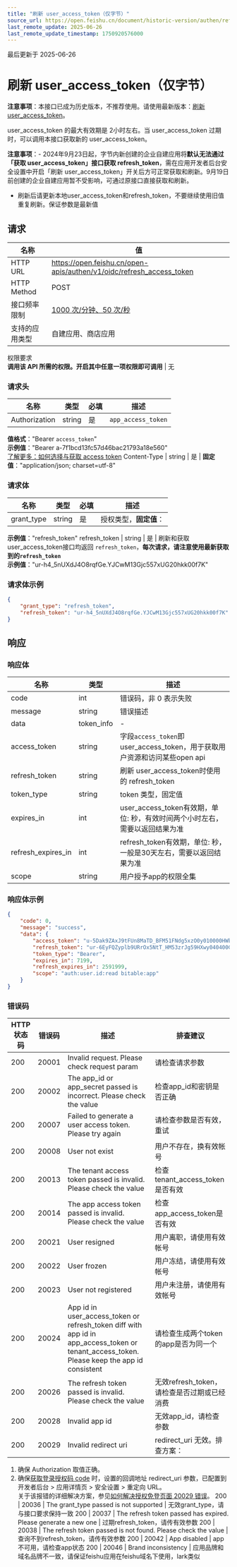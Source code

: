 ```yaml
---
title: "刷新 user_access_token（仅字节）"
source_url: https://open.feishu.cn/document/historic-version/authen/refresh-user_access_token-bytedance
last_remote_update: 2025-06-26
last_remote_update_timestamp: 1750920576000
---
```

最后更新于 2025-06-26

# 刷新 user_access_token（仅字节）
**注意事项**：本接口已成为历史版本，不推荐使用。请使用最新版本：[刷新 user_access_token](https://open.feishu.cn/document/uAjLw4CM/ukTMukTMukTM/authentication-management/access-token/refresh-user-access-token)。

user_access_token 的最大有效期是 2小时左右。当 user_access_token 过期时，可以调用本接口获取新的 user_access_token。

**注意事项**：- 2024年9月23日起，字节内新创建的企业自建应用将**默认无法通过「获取 user_access_token」接口获取 refresh_token**，需在应用开发者后台安全设置中开启「刷新 user_access_token」开关后方可正常获取和刷新。9月19日前创建的企业自建应用暂不受影响，可通过原接口直接获取和刷新。

- 刷新后请更新本地user_access_token和refresh_token，不要继续使用旧值重复刷新。保证参数是最新值

## 请求
名称 | 值
---|---
HTTP URL | https://open.feishu.cn/open-apis/authen/v1/oidc/refresh_access_token
HTTP Method | POST
接口频率限制 | [1000 次/分钟、50 次/秒](https://open.feishu.cn/document/ukTMukTMukTM/uUzN04SN3QjL1cDN)
支持的应用类型 | 自建应用、商店应用
权限要求  
            **调用该 API 所需的权限。开启其中任意一项权限即可调用** | 无

### 请求头

名称 | 类型 | 必填 | 描述
--- | --- | --- | ---
Authorization | string | 是 | `app_access_token`  
**值格式**："Bearer `access_token`"  
**示例值**："Bearer a-7f1bcd13fc57d46bac21793a18e560"  
[了解更多：如何选择与获取 access token](https://open.feishu.cn/document/uAjLw4CM/ugTN1YjL4UTN24CO1UjN/trouble-shooting/how-to-choose-which-type-of-token-to-use)
Content-Type | string | 是 | **固定值**："application/json; charset=utf-8"

### 请求体

名称 | 类型 | 必填 | 描述
--- | --- | --- | ---
grant_type | string | 是 | 授权类型，**固定值**：  
**示例值**："refresh_token"
refresh_token | string | 是 | 刷新和获取user_access_token接口均返回 `refresh_token`，**每次请求，请注意使用最新获取到的`refresh_token`**  
**示例值**："ur-h4_5nUXdJ4O8rqfGe.YJCwM13Gjc557xUG20hkk00f7K"

### 请求体示例
```json
{
    "grant_type": "refresh_token",
    "refresh_token": "ur-h4_5nUXdJ4O8rqfGe.YJCwM13Gjc557xUG20hkk00f7K"
}
```

## 响应

### 响应体

名称 | 类型 | 描述
--- | --- | ---
code | int | 错误码，非 0 表示失败
message | string | 错误描述
data | token_info | \-
access_token | string | 字段`access_token`即user_access_token，用于获取用户资源和访问某些open api
refresh_token | string | 刷新 user_access_token时使用的 refresh_token
token_type | string | token 类型，固定值
expires_in | int | user_access_token有效期，单位: 秒，有效时间两个小时左右，需要以返回结果为准
refresh_expires_in | int | refresh_token有效期，单位: 秒，一般是30天左右，需要以返回结果为准
scope | string | 用户授予app的权限全集

### 响应体示例
```json
{
    "code": 0,
    "message": "success",
    "data": {
        "access_token": "u-5Dak9ZAxJ9tFUn8MaTD_BFM51FNdg5xzO0y010000HWb",
        "refresh_token": "ur-6EyFQZyplb9URrOx5NtT_HM53zrJg59HXwy040400G.e",
        "token_type": "Bearer",
        "expires_in": 7199,
        "refresh_expires_in": 2591999,
        "scope": "auth:user.id:read bitable:app"
    }
}
```

### 错误码

HTTP状态码 | 错误码 | 描述 | 排查建议
--- | --- | --- | ---
200 | 20001 | Invalid request. Please check request param | 请检查请求参数
200 | 20002 | The app_id or app_secret passed is incorrect. Please check the value | 检查app_id和密钥是否正确
200 | 20007 | Failed to generate a user access token. Please try again | 请检查参数是否有效，重试
200 | 20008 | User not exist | 用户不存在，换有效帐号
200 | 20013 | The tenant access token passed is invalid. Please check the value | 检查tenant_access_token是否有效
200 | 20014 | The app access token passed is invalid. Please check the value | 检查app_access_token是否有效
200 | 20021 | User resigned | 用户离职，请使用有效帐号
200 | 20022 | User frozen | 用户冻结，请使用有效帐号
200 | 20023 | User not registered | 用户未注册，请使用有效帐号
200 | 20024 | App id in user_access_token or refresh_token diff with app id in app_access_token or tenant_access_token. Please keep the app id consistent | 请检查生成两个token的app是否为同一个
200 | 20026 | The refresh token passed is invalid. Please check the value | 无效refresh_token，请检查是否过期或已经消费
200 | 20028 | Invalid app id | 无效app_id，请检查参数
200 | 20029 | Invalid redirect uri | redirect_uri 无效。排查方案：  
1. 确保 Authorization 取值正确。  
2. 确保[获取登录授权码 code](https://open.feishu.cn/document/common-capabilities/sso/api/obtain-oauth-code) 时，设置的回调地址 redirect_uri 参数，已配置到开发者后台 > 应用详情页 > 安全设置 > 重定向 URL。  
关于该报错的详细解决方案，参见[如何解决授权免登页面 20029 错误](https://open.feishu.cn/document/uAjLw4CM/ugTN1YjL4UTN24CO1UjN/trouble-shooting/how-to-resolve-the-authorization-page-20029-error)。
200 | 20036 | The grant_type passed is not supported | 无效grant_type，请与接口要求保持一致
200 | 20037 | The refresh token passed has expired. Please generate a new one | 过期refresh_token，请传有效参数
200 | 20038 | The refresh token passed is not found. Please check the value | 查询不到refresh_token，请传有效参数
200 | 20042 | App disabled | app不可用，请检查app状态
200 | 20046 | Brand inconsistency | 应用品牌和域名品牌不一致，请保证feishu应用在feishu域名下使用，lark类似
